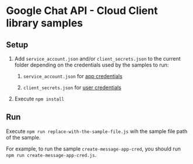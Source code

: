 # Google Chat API - Cloud Client library samples

## Setup

1. Add `service_account.json` and/or `client_secrets.json` to the current
   folder depending on the credentials used by the samples to run:

   1. `service_account.json` for
      [app credentials](https://developers.google.com/workspace/chat/authenticate-authorize-chat-app)

   1. `client_secrets.json` for
      [user credentials](https://developers.google.com/workspace/chat/authenticate-authorize-chat-user)

1. Execute `npm install`

## Run

Execute `npm run replace-with-the-sample-file.js` wih the sample file path of the sample.

For example, to run the sample `create-message-app-cred`, you should run
`npm run create-message-app-cred.js`.
